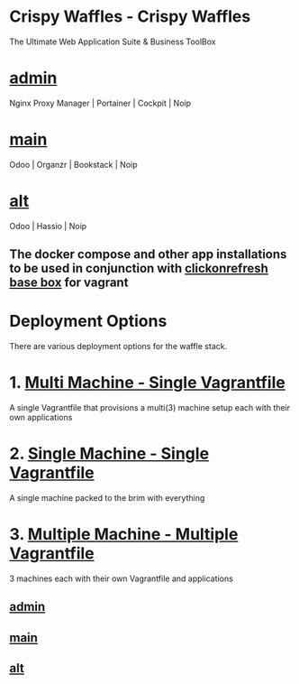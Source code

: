 # Crispy Waffles - Crispy Waffles
The Ultimate Web Application Suite & Business ToolBox

# [admin](https://github.com/clickonrefresh/clickonultimate/tree/clickonadmin)
Nginx Proxy Manager | Portainer | Cockpit | Noip

# [main](https://github.com/clickonrefresh/clickonultimate/tree/clickonmain)
Odoo | Organzr | Bookstack | Noip

# [alt](https://github.com/clickonrefresh/clickonultimate/tree/clickonalt)
Odoo | Hassio | Noip

## The docker compose and other app installations to be used in conjunction with [clickonrefresh base box](https://app.vagrantup.com/clickonrefresh/boxes/clickonrefresh-ubuntu20.04) for vagrant

# Deployment Options
   There are various deployment options for the waffle stack.

# 1. [Multi Machine - Single Vagrantfile](https://github.com/Crispy-Waffles/Waffle-Stack/tree/crispy-waffles/multi-machine)
   A single Vagrantfile that provisions a multi(3) machine setup each with their own applications

# 2. [Single Machine - Single Vagrantfile](https://github.com/Crispy-Waffles/Waffle-Stack/tree/crispy-waffles/single-machine)
   A single machine packed to the brim with everything

# 3. [Multiple Machine - Multiple Vagrantfile](https://github.com/Crispy-Waffles/Waffle-Stack)
   3 machines each with their own Vagrantfile and applications
   
##   [admin](https://github.com/Crispy-Waffles/Waffle-Stack/tree/crispy-waffles/adminapps)

##   [main](https://github.com/Crispy-Waffles/Waffle-Stack/tree/crispy-waffles/mainapps)

##   [alt](https://github.com/Crispy-Waffles/Waffle-Stack/tree/crispy-waffles/altapps)
 
